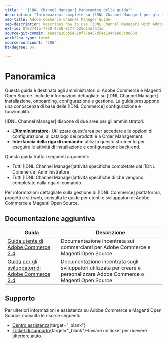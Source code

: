 ```yaml
---
title: '''[!DNL Channel Manager] Panoramica della guida"'
description: "Informazioni complete su [!DNL Channel Manager] per gli amministratori di Adobe Commerce e di Magento Open Source, incluse l’installazione e l’onboarding."
seo-title: Adobe Commerce Channel Manager Guide
seo-description: Describes how to use [!DNL Channel Manager] with Adobe Commerce or Magento Open Source.
exl-id: 0703741b-77e0-47b0-917f-b25d14afa7ae
source-git-commit: aeeaca20cb54528f77e457d54a194d6603c08654
workflow-type: tm+mt
source-wordcount: '206'
ht-degree: 0%

---
```



# Panoramica

Questa guida è destinata agli amministratori di Adobe Commerce e Magenti Open Source. Include informazioni dettagliate su [!DNL Channel Manager] installazione, onboarding, configurazione e gestione. La guida presuppone una conoscenza di base delle [!DNL Commerce] configurazione e funzionalità.

[!DNL Channel Manager] dispone di due aree per gli amministratori:

* **L’Amministratore**- Utilizzare quest&#39;area per accedere alle opzioni di configurazione, al catalogo dei prodotti e a Order Management.
* **Interfaccia della riga di comando**: utilizza questo strumento per eseguire le attività di installazione e configurazione back-end.

Questa guida tratta i seguenti argomenti:

* Tutti [!DNL Channel Manager]attività specifiche completate dal [!DNL Commerce] Amministratore
* Tutti [!DNL Channel Manager]attività specifiche di che vengono completate dalla riga di comando.

Per informazioni dettagliate sulla gestione di [!DNL Commerce] piattaforma, progetti e siti web, consulta le guide per utenti e sviluppatori di Adobe Commerce e Magenti Open Source.

## Documentazione aggiuntiva

| Guida | Descrizione |
|----------------------------------------------------------------------|----------------------------------------------------------------------------------------------------|
| [Guida utente di Adobe Commerce 2.4](https://docs.magento.com/user-guide) | Documentazione incentrata sui commercianti per Adobe Commerce e Magenti Open Source |
| [Guida per gli sviluppatori di Adobe Commerce 2.4](https://devdocs.magento.com) | Documentazione incentrata sugli sviluppatori utilizzata per creare e personalizzare Adobe Commerce o Magenti Open Source |

## Supporto

Per ulteriori informazioni e assistenza su Adobe Commerce e Magenti Open Source, consulta le risorse seguenti:

* [Centro assistenza](https://support.magento.com/hc/en-us){target="_blank"}
* [Ticket di supporto](https://support.magento.com/hc/en-us/articles/360000913794#submit-ticket){target="_blank"}-Inviare un ticket per ricevere ulteriore aiuto.
